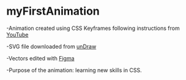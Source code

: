 # myFirstAnimation

-Animation created using CSS Keyframes following instructions from [YouTube](https://www.youtube.com/watch?v=gWai7fYp9PY)

-SVG file downloaded from [unDraw](https://undraw.co/search)

-Vectors edited with [Figma](https://www.figma.com/)

-Purpose of the animation: learning new skills in CSS.
